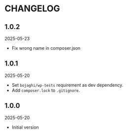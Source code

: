 # CHANGELOG

## 1.0.2

2025-05-23

- Fix wrong name in composer.json

## 1.0.1

2025-05-20

- Set `bojaghi/wp-tests` requirement as dev dependency.
- Add `composer.lock` to `.gitignore`.

## 1.0.0

2025-05-20

- Initial version

